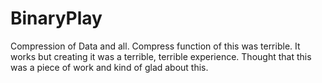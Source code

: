 # BinaryPlay
Compression of Data and all. Compress function of this was terrible. It works but creating it was a terrible, terrible experience. Thought that this was a piece of work and kind of glad about this.
